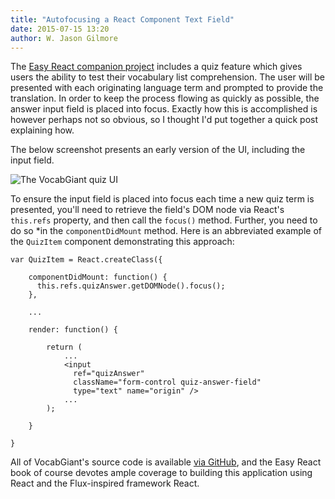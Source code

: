 ```yaml
---
title: "Autofocusing a React Component Text Field"
date: 2015-07-15 13:20
author: W. Jason Gilmore
---
```


The [Easy React companion project](/project) includes a quiz feature which gives users the ability to test their vocabulary list comprehension. The user will be presented with each originating language term and prompted to provide the translation. In order to keep the process flowing as quickly as possible, the answer input field is placed into focus. Exactly how this is accomplished is however perhaps not so obvious, so I thought I'd put together a quick post explaining how.

<!-- more -->

The below screenshot presents an early version of the UI, including the input field.

![The VocabGiant quiz UI](/imgs/vocabgiant_quiz.png)

To ensure the input field is placed into focus each time a new quiz term is presented, you'll need to retrieve the field's DOM node via React's `this.refs` property, and then call the `focus()` method. Further, you need to do so *in the `componentDidMount` method. Here is an abbreviated example of the `QuizItem` component demonstrating this approach:

	var QuizItem = React.createClass({

	    componentDidMount: function() {
	      this.refs.quizAnswer.getDOMNode().focus();
	    },

	    ...

		render: function() {

			return (
			    ...
				<input 
				  ref="quizAnswer" 
				  className="form-control quiz-answer-field" 
				  type="text" name="origin" />
			    ...
			);

		}

	}

All of VocabGiant's source code is available [via GitHub](https://github.com/wjgilmore/vocabgiant_com), and the Easy React book of course devotes ample coverage to building this application using React and the Flux-inspired framework React.
